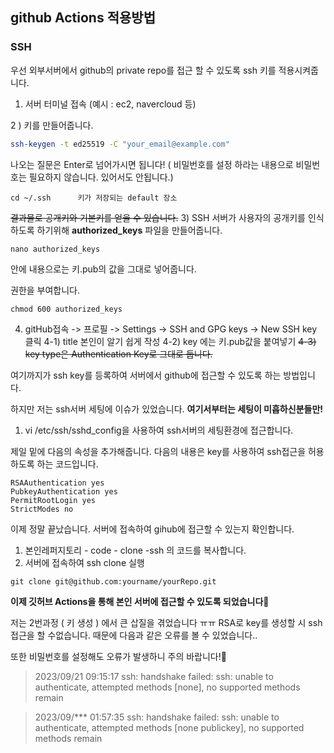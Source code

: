 ## github Actions 적용방법

### SSH

우선 외부서버에서 github의 private repo를 접근 할 수 있도록 ssh 키를 적용시켜줍니다.

1. 서버 터미널 접속 (예시 : ec2, navercloud 등)

2 ) 키를 만들어줍니다.

```bash
ssh-keygen -t ed25519 -C "your_email@example.com"
```

나오는 질문은 Enter로 넘어가시면 됩니다!
( 비밀번호를 설정 하라는 내용으로 비밀번호는 필요하지 않습니다. 있어서도 안됩니다.)

```
cd ~/.ssh      키가 저장되는 default 장소
```

~~결과물로 공개키와 기본키를 얻을 수 있습니다.~~ 3) SSH 서버가 사용자의 공개키를 인식하도록 하기위해 **authorized_keys** 파일을 만들어줍니다.

```
nano authorized_keys
```

안에 내용으로는 키.pub의 값을 그대로 넣어줍니다.

권한을 부여합니다.

```
chmod 600 authorized_keys
```

4. gitHub접속 -> 프로필 -> Settings -> SSH and GPG keys -> New SSH key 클릭
   4-1) title 본인이 알기 쉽게 작성
   4-2) key 에는 키.pub값을 붙여넣기
   ~~4-3) key type은 Authentication Key로 그대로 둡니다.~~

여기까지가 ssh key를 등록하여 서버에서 github에 접근할 수 있도록 하는 방법입니다.

하지만 저는 ssh서버 세팅에 이슈가 있었습니다.
**여기서부터는 세팅이 미흡하신분들만!**

1. vi /etc/ssh/sshd_config을 사용하여 ssh서버의 세팅환경에 접근합니다.

제일 밑에 다음의 속성을 추가해줍니다.
다음의 내용은 key를 사용하여 ssh접근을 허용하도록 하는 코드입니다.

```
RSAAuthentication yes
PubkeyAuthentication yes
PermitRootLogin yes
StrictModes no
```

이제 정말 끝났습니다. 서버에 접속하여 gihub에 접근할 수 있는지 확인합니다.

1. 본인레퍼지토리 - code - clone -ssh 의 코드를 복사합니다.
2. 서버에 접속하여 ssh clone 실행

```
git clone git@github.com:yourname/yourRepo.git
```

**이제 깃허브 Actions을 통해 본인 서버에 접근할 수 있도록 되었습니다🎉**

저는 2번과정 ( 키 생성 ) 에서 큰 삽질을 겪었습니다 ㅠㅠ
RSA로 key를 생성할 시 ssh 접근을 할 수없습니다.
때문에 다음과 같은 오류를 볼 수 있었습니다..

또한 비밀번호를 설정해도 오류가 발생하니 주의 바랍니다!🚨

> 2023/09/21 09:15:17 ssh: handshake failed: ssh: unable to authenticate, attempted methods [none], no supported methods remain

> 2023/09/\*\*\* 01:57:35 ssh: handshake failed: ssh: unable to authenticate, attempted methods [none publickey], no supported methods remain
